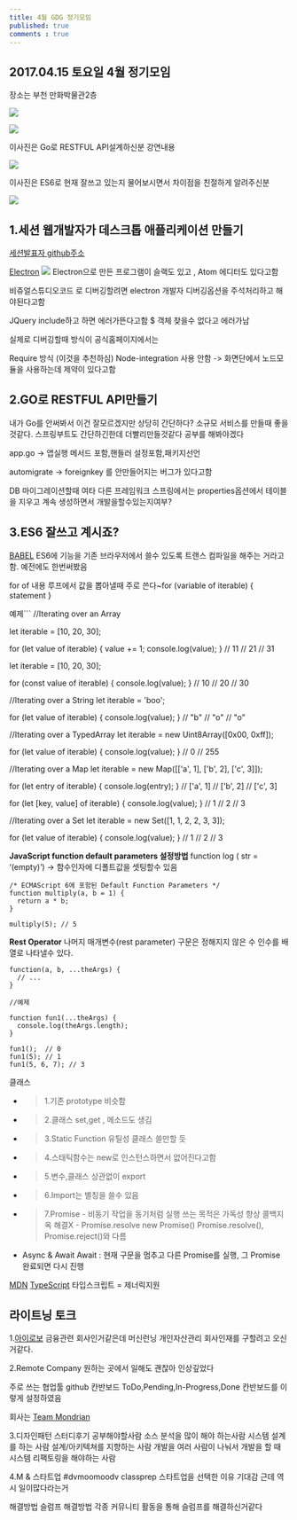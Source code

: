```yaml
---
title: 4월 GDG 정기모임
published: true
comments : true
---
```



## 2017.04.15 토요일 4월 정기모임

장소는 부천 만화박물관2층 

![](/assets/imgs/2017/04/16/KakaoTalk_20170416_221022429.jpg)

![](/assets/imgs/2017/04/16/KakaoTalk_20170416_221018933.jpg)

이사진은 Go로 RESTFUL API설계하신분 강연내용 

![](/assets/imgs/2017/04/16/KakaoTalk_20170416_221018268.jpg)

이사진은 ES6로 현재 잘쓰고 있는지 물어보시면서 차이점을 친절하게 알려주신분 

![](/assets/imgs/2017/04/16/KakaoTalk_20170416_221017489.jpg)

## 1.세션 웹개발자가 데스크톱 애플리케이션 만들기
[세션발표자 github주소](https://github.com/cionman)

[Electron](https://electron.atom.io/)
![](/assets/imgs/2017/04/16/electron_img_2017_04_16.png)
Electron으로 만든 프로그램이 슬랙도 있고 , Atom 에디터도 있다고함

비쥬얼스튜디오코드 로 디버깅할려면 electron 개발자 디버깅옵션을 주석처리하고 해야된다고함

JQuery include하고 하면 에러가뜬다고함 $ 객체 찾을수 없다고 에러가남

실제로 디버깅할때 방식이 공식홈페이지에서는

Require 방식 (이것을 추천하심) Node-integration 사용 안함 -> 화면단에서 노드모듈을 사용하는데 제약이 있다고함

## 2.GO로 RESTFUL API만들기

내가 Go를 안써봐서 이건 잘모르겠지만 상당히 간단하다? 소규모 서비스를 만들때 좋을것같다. 스프링부트도 간단하긴한데 더빨리만들것같다 공부를 해봐야겠다

app.go -> 앱실행 메서드 포함,핸들러 설정포함,패키지선언

automigrate -> foreignkey 를 안만들어지는 버그가 있다고함

DB 마이그레이션할때 여타 다른 프레임워크 스프링에서는 properties옵션에서 테이블을 지우고 계속 생성하면서 개발을할수있는지여부?

## 3.ES6 잘쓰고 계시죠?

[BABEL](https://babeljs.io/) ES6에 기능을 기존 브라우저에서 쓸수 있도록 트랜스 컴파일을 해주는 거라고 함. 예전에도 한번써봤음

for of 내용 루프에서 값을 뽑아낼때 주로 쓴다~for (variable of iterable) { statement }

예제``` //Iterating over an Array

let iterable = [10, 20, 30];

for (let value of iterable) { value += 1; console.log(value); } // 11 // 21 // 31

let iterable = [10, 20, 30];

for (const value of iterable) { console.log(value); } // 10 // 20 // 30

//Iterating over a String let iterable = 'boo';

for (let value of iterable) { console.log(value); } // "b" // "o" // "o"

//Iterating over a TypedArray let iterable = new Uint8Array([0x00, 0xff]);

for (let value of iterable) { console.log(value); } // 0 // 255

//Iterating over a Map let iterable = new Map([['a', 1], ['b', 2], ['c', 3]]);

for (let entry of iterable) { console.log(entry); } // ['a', 1] // ['b', 2] // ['c', 3]

for (let [key, value] of iterable) { console.log(value); } // 1 // 2 // 3

//Iterating over a Set let iterable = new Set([1, 1, 2, 2, 3, 3]);

for (let value of iterable) { console.log(value); } // 1 // 2 // 3


**JavaScript function default parameters 설정방법**
function log ( str = ‘(empty)’) -> 함수인자에 디폴트값을 셋팅할수 있음
```
/* ECMAScript 6에 포함된 Default Function Parameters */
function multiply(a, b = 1) {
  return a * b;
}

multiply(5); // 5
```

**Rest Operator** 나머지 매개변수(rest parameter) 구문은 정해지지 않은 수 인수를 배열로 나타낼수 있다.

```
function(a, b, ...theArgs) {
  // ...
}
```

```
//예제

function fun1(...theArgs) {
  console.log(theArgs.length);
}

fun1();  // 0
fun1(5); // 1
fun1(5, 6, 7); // 3

```
클래스 
- > 1.기존 prototype 비슷함 
- > 2.클래스 set,get , 메소드도 생김 
- > 3.Static Function 유틸성 클래스 쓸만할 듯   

- > 4.스태틱함수는 new로 인스턴스하면서 없어진다고함 

- > 5.변수,클래스 상관없이 export 
- > 6.Import는 별칭을 쓸수 있음 
- > 7.Promise - 비동기 작업을 동기처럼 실행 쓰는 목적은 가독성 향상 콜백지옥 해결X - Promise.resolve new Promise() Promise.resolve(), Promise.reject()와 다름

- Async & Await Await : 현재 구문을 멈추고 다른 Promise를 실행, 그 Promise 완료되면 다시 진행


[MDN](https://developer.mozilla.org/ko/)
[TypeScript](https://www.typescriptlang.org/)
타입스크립트 = 제너릭지원

## 라이트닝 토크
1.[아이로보](https://irobo.co.kr/) 금융관련 회사인거같은데 머신런닝 개인자산관리 회사인재를 구할려고 오신거같다.

2.Remote Company 원하는 곳에서 일해도 괜찮아 인상깊었다

주로 쓰는 협업툴 github 칸반보드 ToDo,Pending,In-Progress,Done 칸반보드를 이렇게 설정하였음

회사는 [Team Mondrian](https://teammondrian.com/)

3.디자인패턴 스터디후기 공부해야할사람 소스 분석을 많이 해야 하는사람 시스템 설계를 하는 사람 설계/아키텍쳐를 지향하는 사람 개발을 여러 사람이 나눠서 개발을 할 때 시스템 리팩토링을 해야하는 사람

4.M & 스타트업 #dvmoomoodv classprep 스타트업을 선택한 이유 기대감 근데 역시 일이많다라는거

해결방법 슬럼프 해결방법 각종 커뮤니티 활동을 통해 슬럼프를 해결하신거같다